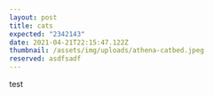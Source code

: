 ```yaml
---
layout: post
title: cats
expected: "2342143"
date: 2021-04-21T22:15:47.122Z
thumbnail: /assets/img/uploads/athena-catbed.jpeg
reserved: asdfsadf
---
```

test